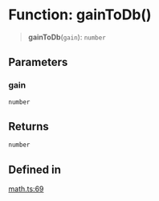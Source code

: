 # Function: gainToDb()

> **gainToDb**(`gain`): `number`

## Parameters

### gain

`number`

## Returns

`number`

## Defined in

[math.ts:69](https://github.com/m1m0zzz/tremolo-ui/blob/54fbf380a034843065523580a721e5efc5837b32/packages/functions/src/math.ts#L69)
